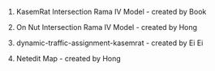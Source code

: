 1) KasemRat Intersection Rama IV Model - created by Book

2) On Nut Intersection Rama IV Model - created by Hong

3) dynamic-traffic-assignment-kasemrat - created by Ei Ei 

4) Netedit Map - created by Hong
